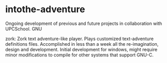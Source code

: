 # intothe-adventure
Ongoing development of previous and future projects in collaboration with UPCSchool. GNU

zork: Zork text adventure-like player. Plays customized text-adventure definitions files. Accomplished in less than a week all the re-imagination, design and development. Initial development for windows, might require minor modifications to compile for other systems that support GNU-C.